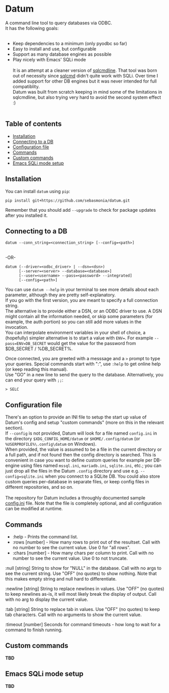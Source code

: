 # Datum

A command line tool to query databases via ODBC.  
It has the following goals:  
&nbsp;  
* Keep dependencies to a minimum (only pyodbc so far)
* Easy to install and use, but configurable
* Support as many database engines as possible
* Play nicely with Emacs' SQLi mode  
&nbsp;  
It is an attempt at a cleaner version of [sqlcmdline](https://github.com/sebasmonia/sqlcmdline/). That tool was born out of necessity since [sqlcmd](https://docs.microsoft.com/en-us/sql/tools/sqlcmd-utility) didn't quite work with SQLi. Over time I added support for other DB engines but it was never intended for full compatiblity.  
Datum was built from scratch keeping in mind some of the limitations in sqlcmdline, but also trying very hard to avoid the second system effect :)  
&nbsp;  
## Table of contents

<!--ts-->

   * [Installation](#installation)
   * [Connecting to a DB](#connecting-to-a-db)
   * [Configuration file](#configuration-file)
   * [Commands](#comands)
   * [Custom commands](#custom-comands)
   * [Emacs SQLi mode setup](#emacs-sqli-mode-setup)

<!--te-->

## Installation

You can install `datum` using `pip`:

```
pip install git+https://github.com/sebasmonia/datum.git
```

Remember that you should add `--upgrade` to check for package updates after you installed it.

## Connecting to a DB

```
datum --conn_string=<connection_string> [--config=<path>]
```  
&nbsp;  
-OR-
&nbsp;  
```
datum (--driver=<odbc_driver> | --dsn=<dsn>)
      [--server=<server> --database=<database>]
      [--user=<username> --pass=<password> --integrated]
      [--config=<path>]
```

You can use `datum --help` in your terminal to see more details about each parameter, although they are pretty self-explanatory.  
If you go with the first version, you are meant to specify a full connection string.  
The alternative is to provide either a DSN, or an ODBC driver to use. A DSN might contain all the information needed, or skip some parameters (for example, the auth portion) so you can still add more values in the invocation.  
You can interpolate environment variables in your shell of choice, a (hopefully) simpler alternative is to start a value with `ENV=`. For example `--pass=ENV=DB_SECRET` would get the value for the password from $DB_SECRET / %DB_SECRET%.

Once connected, you are greeted with a messsage and a `>` prompt to type your queries. Special commands start with ":", use `:help` to get online help (or keep reading this manual).  
Use "GO" in a new line to send the query to the database. Alternatively, you can end your query with `;;`:

```
> SELC

```

## Configuration file

There's an option to provide an INI file to setup the start up value of Datum's config and setup "custom commands" (more on this in the relevant section).  
If `--config` is not provided, Datum will look for a file named `config.ini` in the directory `$XDG_CONFIG_HOME/datum` or `$HOME/.config/datum` (or `%USERPROFILE%\.config\datum` on Windows).  
When provided, the value is assumed to be a file in the current directory or a full path, and if not found then the config directory is searched. This is convenient in case you want to define custom queries for example per DB-engine using files named `mssql.ini`, `mariadb.ini`, `sqlite.ini`, etc.; you can just drop all the files in the Datum `.config` directory and use e.g. `--config=sqlite.ini` when you connect to a SQLite DB. You could also store custom queries per-database in separate files, or keep config files in different repositories, and so on.  
&nbsp;  
The repository for Datum includes a throughly documented sample [config.ini](https://github.com/sebasmonia/datum/blob/main/config.ini) file. Note that the file is completely optional, and all configuration can be modified at runtime.

## Commands


* :help - Prints the command list.
* :rows [number] - How many rows to print out of the resultset. Call with no number to see the current value. Use 0 for "all rows".
* :chars [number] - How many chars per column to print. Call with no number to see the current value. Use 0 to not truncate.

:null [string]    String to show for "NULL" in the database. Call with no args
                  to see the current string. Use "OFF" (no quotes) to show
                  nothing. Note that this makes empty string and null hard to
                  differentiate.

:newline [string] String to replace newlines in values. Use "OFF" (no quotes)
                  to keep newlines as-is, it will most likely break the display
                  of output. Call with no arg to display the current value.

:tab [string]     String to replace tab in values. Use "OFF" (no quotes) to
                  keep tab characters. Call with no arguments to show the
                  current value.

:timeout [number] Seconds for command timeouts - how long to wait for a command
                  to finish running.

## Custom commands

**TBD**  

## Emacs SQLi mode setup

**TBD**  

